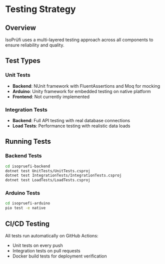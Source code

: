 # Testing Strategy

## Overview

IsoPrüfi uses a multi-layered testing approach across all components to ensure reliability and quality.

## Test Types

### Unit Tests
- **Backend**: NUnit framework with FluentAssertions and Moq for mocking
- **Arduino**: Unity framework for embedded testing on native platform
- **Frontend**: Not currently implemented

### Integration Tests
- **Backend**: Full API testing with real database connections
- **Load Tests**: Performance testing with realistic data loads

## Running Tests

### Backend Tests
```bash
cd isopruefi-backend
dotnet test UnitTests/UnitTests.csproj
dotnet test IntegrationTests/IntegrationTests.csproj
dotnet test LoadTests/LoadTests.csproj
```

### Arduino Tests
```bash
cd isopruefi-arduino
pio test -e native
```

## CI/CD Testing

All tests run automatically on GitHub Actions:
- Unit tests on every push
- Integration tests on pull requests
- Docker build tests for deployment verification